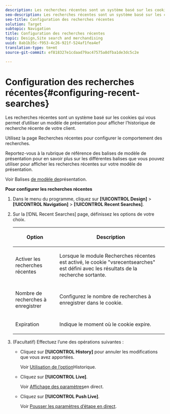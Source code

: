 ```yaml
---
description: Les recherches récentes sont un système basé sur les cookies qui vous permet d’utiliser un modèle de présentation pour afficher l’historique de recherche récente de votre client.
seo-description: Les recherches récentes sont un système basé sur les cookies qui vous permet d’utiliser un modèle de présentation pour afficher l’historique de recherche récente de votre client.
seo-title: Configuration des recherches récentes
solution: Target
subtopic: Navigation
title: Configuration des recherches récentes
topic: Design,Site search and merchandising
uuid: 8ab1b35c-f953-4c26-921f-524af1fea4ef
translation-type: tm+mt
source-git-commit: ef818327e1cdaad79ac47575a8dfba1de3dc5c2e

---
```



# Configuration des recherches récentes{#configuring-recent-searches}

Les recherches récentes sont un système basé sur les cookies qui vous permet d’utiliser un modèle de présentation pour afficher l’historique de recherche récente de votre client.

Utilisez la page Recherches récentes pour configurer le comportement des recherches.

Reportez-vous à la rubrique de référence des balises de modèle de présentation pour en savoir plus sur les différentes balises que vous pouvez utiliser pour afficher les recherches récentes sur votre modèle de présentation.

Voir Balises [de modèle de](../c-appendices/c-templates.md#reference_F1BBF616BCEC4AD7B2548ECD3CA74C64)présentation.

**Pour configurer les recherches récentes**

1. Dans le menu du programme, cliquez sur **[!UICONTROL Design]** > **[!UICONTROL Navigation]** > **[!UICONTROL Recent Searches]**.
1. Sur la [!DNL Recent Searches] page, définissez les options de votre choix.

   <!-- 
   
   r_recent_searches_options.xml
   
   -->

   <table> 
    <thead> 
      <tr> 
      <th colname="col1" class="entry"> <p>Option </p> </th> 
      <th colname="col2" class="entry"> <p>Description </p> </th> 
      </tr> 
    </thead>
    <tbody> 
      <tr> 
      <td colname="col1"> <p>Activer les recherches récentes </p> </td> 
      <td colname="col2"> <p> Lorsque le module Recherches récentes est activé, le cookie "vsrecentsearches" est défini avec les résultats de la recherche sortante. </p> </td> 
      </tr> 
      <tr> 
      <td colname="col1"> <p>Nombre de recherches à enregistrer </p> </td> 
      <td colname="col2"> <p>Configurez le nombre de recherches à enregistrer dans le cookie. </p> </td> 
      </tr> 
      <tr> 
      <td colname="col1"> <p>Expiration </p> </td> 
      <td colname="col2"> <p>Indique le moment où le cookie expire. </p> </td> 
      </tr> 
    </tbody> 
    </table>

1. (Facultatif) Effectuez l’une des opérations suivantes :

   * Cliquez sur **[!UICONTROL History]** pour annuler les modifications que vous avez apportées.

      Voir [Utilisation de l’option](../t-using-the-history-option.md#task_70DD3F87A67242BBBD2CB27156F43002)Historique.

   * Cliquez sur **[!UICONTROL Live]**.

      Voir [Affichage des paramètres](../c-about-staging.md#task_401A0EBDB5DB4D4CA933CBA7BECDC10F)en direct.

   * Cliquez sur **[!UICONTROL Push Live]**.

      Voir [Pousser les paramètres d’étape en direct](../c-about-staging.md#task_44306783B4C0408AAA58B471DAF2D9A4).

